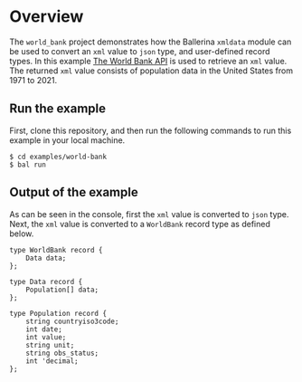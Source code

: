 # Overview

The `world_bank` project demonstrates how the Ballerina `xmldata` module can be used to convert an `xml` value to `json` type, and user-defined record types.
In this example [The World Bank API](https://datahelpdesk.worldbank.org/knowledgebase/articles/889392-about-the-indicators-api-documentation) is used to retrieve an `xml` value. The returned `xml` value consists of population data in the United States from 1971 to 2021.  

## Run the example

First, clone this repository, and then run the following commands to run this example in your local machine.

    $ cd examples/world-bank
    $ bal run


## Output of the example

As can be seen in the console, first the `xml` value is converted to `json` type. Next, the `xml` value is converted to a `WorldBank` record type as defined below.

```ballerina
type WorldBank record {
    Data data;
};

type Data record {
    Population[] data;
};

type Population record {
    string countryiso3code;
    int date;
    int value;
    string unit;
    string obs_status;
    int 'decimal;
};
```